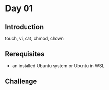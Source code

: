 # Day 01
## Introduction
touch, vi, cat, chmod, chown

## Rerequisites
* an installed Ubuntu system or Ubuntu in WSL

## Challenge

